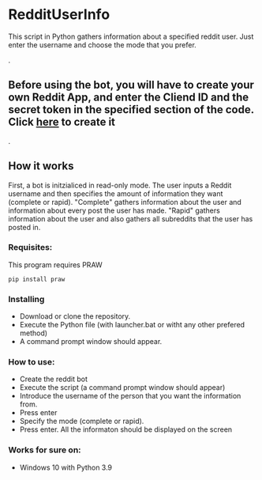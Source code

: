 # RedditUserInfo
This script in Python gathers information about a specified reddit user. Just enter the username and choose the mode that you prefer.


.
## Before using the bot, you will have to create your own Reddit App, and enter the Cliend ID and the secret token in the specified section of the code. Click [here](https://www.reddit.com/prefs/apps) to create it
.


## How it works
First, a bot is initzialiced in read-only mode. The user inputs a Reddit username and then specifies the amount of information they want (complete or rapid). "Complete" gathers information about the user and information about every post the user has made. "Rapid" gathers information about the user and also gathers all subreddits that the user has posted in.

### Requisites:

This program requires PRAW

    pip install praw

### Installing

- Download or clone the repository.
- Execute the Python file (with launcher.bat or witht any other prefered method)
- A command prompt window should appear.

### How to use:
- Create the reddit bot
- Execute the script (a command prompt window should appear)
- Introduce the username of the person that you want the information from.
- Press enter
- Specify the mode (complete or rapid).
- Press enter. All the informaton should be displayed on the screen 

### Works for sure on:

- Windows 10 with Python 3.9

